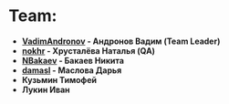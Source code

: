 # Team:
* **[VadimAndronov](https://github.com/VadimAndronov) - Андронов Вадим (Team Leader)**
* **[nokhr](https://github.com/nokhr) - Хрусталёва Наталья (QA)**
* **[NBakaev](https://github.com/NBakaev) - Бакаев Никита**
* **[damasl](https://github.com/damasl) - Маслова Дарья**
* **Кузьмин Тимофей**
* **Лукин Иван**